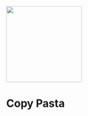 <img src="https://s3.us-east-2.amazonaws.com/portfolio-joshua/pasta.png" width="200px"/>

# Copy Pasta
